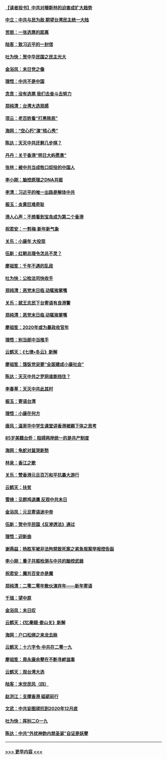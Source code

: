 #### [【读者投书】中共对穆斯林的迫害成扩大趋势](../pages/nsc993/n11791371.md?t=01141244) 
#### [中立：中共与民为敌 期望台湾民主统一大陆](../pages/nsc993/n11790392.md?t=01141244) 
#### [苦胆：一张选票的距离](../pages/nsc993/n11788914.md?t=01141244) 
#### [陆客：致习近平的一封信](../pages/nsc993/n11788867.md?t=01141244) 
#### [吐为快：贺中华民国之民主光大](../pages/nsc993/n11788618.md?t=01141244) 
#### [金浴凤：末日党之像](../pages/nsc993/n11787475.md?t=01141244) 
#### [理悟：中共不是中国](../pages/nsc993/n11787463.md?t=01141244) 
#### [念贲：没有选票  我们去奋斗去努力](../pages/nsc993/n11787398.md?t=01141244) 
#### [郑纯清：台湾大选观感](../pages/nsc993/n11786210.md?t=01141244) 
#### [项云：老百姓看“打黑除恶”](../pages/nsc993/n11785398.md?t=01141244) 
#### [海网：“空心朽”演“核心秀”](../pages/nsc993/n11783874.md?t=01141244) 
#### [陈达：天灭中共还剩几步棋？](../pages/nsc993/n11783719.md?t=01141244) 
#### [丹丹：关于香港“明日大屿愿景”](../pages/nsc993/n11783273.md?t=01141244) 
#### [张林：被中共当成牲口奴役的中国人](../pages/nsc993/n11782397.md?t=01141244) 
#### [李小刚：脑控原理之DNA共振](../pages/nsc993/n11780962.md?t=01141244) 
#### [李清：习近平的唯一出路是解体中共](../pages/nsc993/n11780866.md?t=01141244) 
#### [振玉：炎黄巨难奇耻](../pages/nsc993/n11779632.md?t=01141244) 
#### [港人心声：不想看到宝岛成为第二个香港](../pages/nsc993/n11778817.md?t=01141244) 
#### [祝君安：一剪梅‧新年新气象](../pages/nsc993/n11776340.md?t=01141244) 
#### [关乐：小康年 大役现](../pages/nsc993/n11774213.md?t=01141244) 
#### [伍新：红朝总理令怎总不灵？](../pages/nsc993/n11770813.md?t=01141244) 
#### [廖祖笙：千年不遇的乱政](../pages/nsc993/n11770373.md?t=01141244) 
#### [吐为快：公检法司快收手](../pages/nsc993/n11770359.md?t=01141244) 
#### [郑纯清：恶党末日临 动辄挨掌嘴](../pages/nsc993/n11769912.md?t=01141244) 
#### [关乐：就王志民下台寄语有良港警](../pages/nsc993/n11769903.md?t=01141244) 
#### [郑纯清：恶党末日临 动辄挨掌嘴](../pages/nsc993/n11769356.md?t=01141244) 
#### [廖祖笙：2020年或为暴政收官年](../pages/nsc993/n11768216.md?t=01141244) 
#### [理悟：别当郎中当推手](../pages/nsc993/n11768243.md?t=01141244) 
#### [云鹤天：《七律▪冬云》新解](../pages/nsc993/n11768204.md?t=01141244) 
#### [廖祖笙：饿饭党说要“全面建成小康社会”](../pages/nsc993/n11767482.md?t=01141244) 
#### [陈达：天灭中共之罗网谁能挡住？](../pages/nsc993/n11767465.md?t=01141244) 
#### [李春草：天灭中共此其时](../pages/nsc993/n11767452.md?t=01141244) 
#### [振玉：寄语台湾](../pages/nsc993/n11767432.md?t=01141244) 
#### [理悟：小康在何方](../pages/nsc993/n11767394.md?t=01141244) 
#### [唐风：温哥华中学生课堂讲香港被踢下体之思考](../pages/nsc993/n11766848.md?t=01141244) 
#### [85岁美籍台侨：阻碍两岸统一的是共产制度](../pages/nsc993/n11765043.md?t=01141244) 
#### [海网：龟蛇对鼠哭新愁](../pages/nsc993/n11764895.md?t=01141244) 
#### [林泉：香江之歌](../pages/nsc993/n11764415.md?t=01141244) 
#### [关乐：赞香港元旦百万和平抗暴大游行](../pages/nsc993/n11764382.md?t=01141244) 
#### [云鹤天：扶贫](../pages/nsc993/n11764245.md?t=01141244) 
#### [雪绮：见群鸡退鹰  反观中共末日](../pages/nsc993/n11762112.md?t=01141244) 
#### [金浴凤：元旦寄语迷中帝](../pages/nsc993/n11761788.md?t=01141244) 
#### [伍新：贺中华民国《反渗透法》通过](../pages/nsc993/n11761994.md?t=01141244) 
#### [理悟：迎新曲](../pages/nsc993/n11761152.md?t=01141244) 
#### [谢燕益：杨胜军被非法拘禁致死案之紧急报案举报控告函](../pages/nsc993/n11756134.md?t=01141244) 
#### [李小刚：量子共振检测与中共的脑控武器](../pages/nsc993/n11754518.md?t=01141244) 
#### [祝君安：魔共百变亦是魔](../pages/nsc993/n11754469.md?t=01141244) 
#### [郑纯清：二零二零年散伙演弃年——新年寄语](../pages/nsc993/n11754195.md?t=01141244) 
#### [千瑞：望中原](../pages/nsc993/n11754159.md?t=01141244) 
#### [金浴凤：末日叹](../pages/nsc993/n11752359.md?t=01141244) 
#### [云鹤天：《忆秦娥‧娄山关》新解](../pages/nsc993/n11752348.md?t=01141244) 
#### [海网：户口松绑之来龙去脉](../pages/nsc993/n11752328.md?t=01141244) 
#### [云鹤天：十六字令‧中共在二零一九](../pages/nsc993/n11752305.md?t=01141244) 
#### [廖祖笙：周永康余孽在不断寻衅滋事](../pages/nsc993/n11751013.md?t=01141244) 
#### [云鹤天：观台湾大选](../pages/nsc993/n11751007.md?t=01141244) 
#### [陆客：末世民风（四）](../pages/nsc993/n11749203.md?t=01141244) 
#### [赵洪江：支撑香港 砥砺前行](../pages/nsc993/n11748482.md?t=01141244) 
#### [文武：中共妄图顽抗到2020年12月底](../pages/nsc993/n11748446.md?t=01141244) 
#### [吐为快：挥别二O一九](../pages/nsc993/n11748411.md?t=01141244) 
#### [陈达：中共“外扰神韵内禁圣诞”自证是妖孽](../pages/nsc993/n11748226.md?t=01141244) 

----
#### [ >>> 更早内容 <<< ](../indexes/nsc993-earlier.md)
